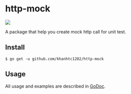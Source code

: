 # http-mock

[![][Build Status]](https://travis-ci.org/khanhtc1202/http-mock)

[Build Status]: https://travis-ci.org/khanhtc1202/http-mock.svg?branch=master

A package that help you create mock http call for unit test.

## Install

```$xslt
$ go get -u github.com/khanhtc1202/http-mock
```

## Usage

All usage and examples are described in [GoDoc](https://godoc.org/github.com/khanhtc1202/http-mock).

